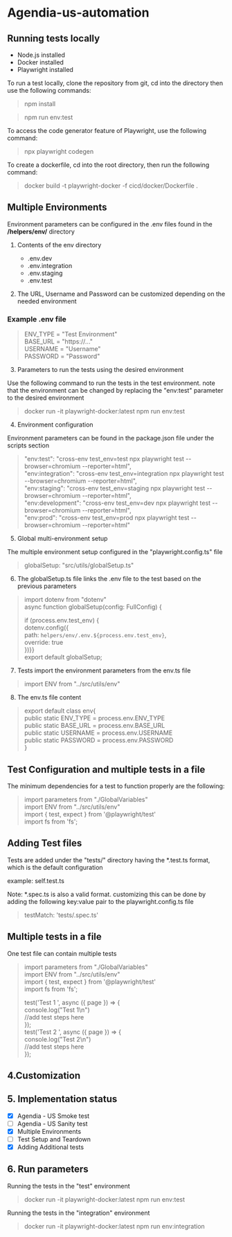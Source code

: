 # Agendia-us-automation

## Running tests locally
- Node.js installed  
- Docker installed  
- Playwright installed  

To run a test locally, clone the repository from git, cd into the directory then use  the following commands:
>npm install  

>npm run env:test


To access the code generator feature of Playwright, use the following command:
>npx playwright codegen

To create a dockerfile, cd into the root directory, then run the following command:
>docker build -t playwright-docker -f cicd/docker/Dockerfile .

## Multiple Environments 
Environment parameters can be configured in the .env files found in the **/helpers/env/** directory

1. Contents of the env directory
   - .env.dev
   - .env.integration
   - .env.staging
   - .env.test


2. The URL, Username and Password can be customized depending on the needed environment
### Example .env file
>ENV_TYPE = "Test Environment"  
>BASE_URL = "https://..."  
>USERNAME = "Username"  
>PASSWORD = "Password"


3. Parameters to run the tests using the desired environment

Use the following command to run the tests in the test environment. note that the environment can be changed by replacing the "env:test" parameter to the desired environment

>docker run -it playwright-docker:latest npm run env:test

4. Environment configuration

Environment parameters can be found in the package.json file under the scripts section

>"env:test": "cross-env test_env=test npx playwright test --browser=chromium --reporter=html",  
>"env:integration": "cross-env test_env=integration npx playwright test --browser=chromium --reporter=html",  
>"env:staging": "cross-env test_env=staging npx playwright test --browser=chromium --reporter=html",  
>"env:development": "cross-env test_env=dev npx playwright test --browser=chromium --reporter=html",  
>"env:prod": "cross-env test_env=prod npx playwright test --browser=chromium --reporter=html"  

5. Global multi-environment setup

The multiple environment setup configured in the "playwright.config.ts" file

>globalSetup: "src/utils/globalSetup.ts"  

6. The globalSetup.ts file links the .env file to the test based on the previous parameters
>import dotenv from "dotenv"  
>async function globalSetup(config: FullConfig) {  
>  
>    if (process.env.test_env) {  
>       dotenv.config({  
>           path: `helpers/env/.env.${process.env.test_env}`,  
>            override: true  
>        })}}    
>export default globalSetup;  

7. Tests import the environment parameters from the env.ts file
>import ENV from "../src/utils/env"

8. The env.ts file content

>export default class env{  
>public static ENV_TYPE = process.env.ENV_TYPE  
>public static BASE_URL = process.env.BASE_URL  
>public static USERNAME = process.env.USERNAME  
>public static PASSWORD = process.env.PASSWORD  
>}  


## Test Configuration and multiple tests in a file
The minimum dependencies for a test to function properly are the following:
>import parameters from "./GlobalVariables"  
>import ENV from "../src/utils/env"  
>import { test, expect } from '@playwright/test'  
>import fs from 'fs';
## Adding Test files
Tests are added under the "tests/" directory having the *.test.ts format, which is the default configuration  

example: self.test.ts

Note: *.spec.ts is also a valid format. customizing this can be done by adding the following key:value pair to the playwright.config.ts file
>testMatch: 'tests/.spec.ts'
> 
> 
## Multiple tests in a file
One test file can contain multiple tests
>import parameters from "./GlobalVariables"  
>import ENV from "../src/utils/env"  
>import { test, expect } from '@playwright/test'  
>import fs from 'fs';
>
>test('Test 1 ', async ({ page }) => {  
>console.log("Test 1\n")  
>//add test steps here  
>});  
>test('Test 2 ', async ({ page }) => {  
>console.log("Test 2\n")  
>//add test steps here  
>});
## 4.Customization


## 5. Implementation status
- [x] Agendia - US Smoke test
- [ ] Agendia - US Sanity test
- [x] Multiple Environments
- [ ] Test Setup and Teardown
- [X] Adding Additional tests

## 6. Run parameters
Running the tests in the "test" environment
>docker run -it playwright-docker:latest npm run env:test

Running the tests in the "integration" environment
>docker run -it playwright-docker:latest npm run env:integration


